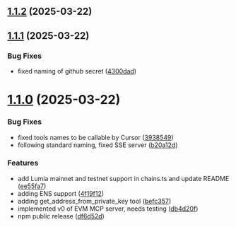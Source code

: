 ## [1.1.2](https://github.com/mcpdotdirect/evm-mcp-server/compare/v1.1.1...v1.1.2) (2025-03-22)



## [1.1.1](https://github.com/mcpdotdirect/evm-mcp-server/compare/v1.1.0...v1.1.1) (2025-03-22)


### Bug Fixes

* fixed naming of github secret ([4300dad](https://github.com/mcpdotdirect/evm-mcp-server/commit/4300dad343dc696c9e345d9b18e37bbb481db961))



# [1.1.0](https://github.com/mcpdotdirect/evm-mcp-server/compare/db4d20f0aeb0b34f67b4be3b38c6bb662682bfb6...v1.1.0) (2025-03-22)


### Bug Fixes

* fixed tools names to be callable by Cursor ([3938549](https://github.com/mcpdotdirect/evm-mcp-server/commit/3938549381d2b1abb406d25ccda365a53ef3555d))
* following standard naming, fixed SSE server ([b20a12d](https://github.com/mcpdotdirect/evm-mcp-server/commit/b20a12d81c25a262389bd8781d73095ec69d265b))


### Features

* add Lumia mainnet and testnet support in chains.ts and update README ([ee55fa7](https://github.com/mcpdotdirect/evm-mcp-server/commit/ee55fa750d4759d5d4e7254ce811f62a4fd5c6e9))
* adding ENS support ([4f19f12](https://github.com/mcpdotdirect/evm-mcp-server/commit/4f19f12c0df163fbade10f2334f2690d735831ea))
* adding get_address_from_private_key tool ([befc357](https://github.com/mcpdotdirect/evm-mcp-server/commit/befc35769dd21cfa031c084115ea59eeeecbf5b4))
* implemented v0 of EVM MCP server, needs testing ([db4d20f](https://github.com/mcpdotdirect/evm-mcp-server/commit/db4d20f0aeb0b34f67b4be3b38c6bb662682bfb6))
* npm public release ([df6d52d](https://github.com/mcpdotdirect/evm-mcp-server/commit/df6d52db01e0b290f0da7ea1a087243484ce4e5c))



